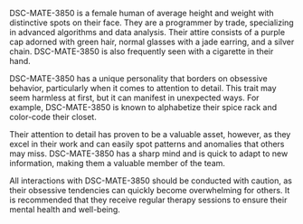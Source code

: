 DSC-MATE-3850 is a female human of average height and weight with distinctive spots on their face. They are a programmer by trade, specializing in advanced algorithms and data analysis. Their attire consists of a purple cap adorned with green hair, normal glasses with a jade earring, and a silver chain. DSC-MATE-3850 is also frequently seen with a cigarette in their hand.

DSC-MATE-3850 has a unique personality that borders on obsessive behavior, particularly when it comes to attention to detail. This trait may seem harmless at first, but it can manifest in unexpected ways. For example, DSC-MATE-3850 is known to alphabetize their spice rack and color-code their closet.

Their attention to detail has proven to be a valuable asset, however, as they excel in their work and can easily spot patterns and anomalies that others may miss. DSC-MATE-3850 has a sharp mind and is quick to adapt to new information, making them a valuable member of the team.

All interactions with DSC-MATE-3850 should be conducted with caution, as their obsessive tendencies can quickly become overwhelming for others. It is recommended that they receive regular therapy sessions to ensure their mental health and well-being.
